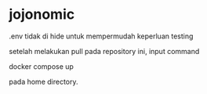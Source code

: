 # jojonomic
.env tidak di hide untuk mempermudah keperluan testing

setelah melakukan pull pada repository ini, input command 

docker compose up 

pada home directory.
